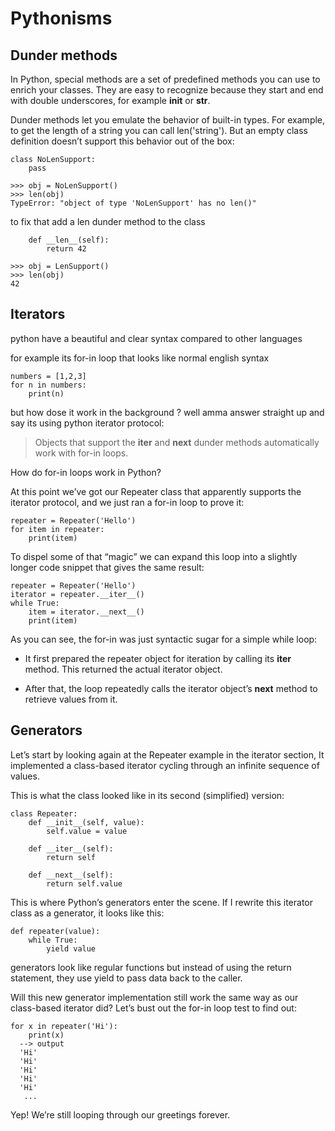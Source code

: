 # Pythonisms 


## Dunder methods 

In Python, special methods are a set of predefined methods you can use to enrich your classes. They are easy to recognize because they start and end with double underscores, for example __init__ or __str__.

Dunder methods let you emulate the behavior of built-in types. For example, to get the length of a string you can call len('string'). But an empty class definition doesn’t support this behavior out of the box:

```
class NoLenSupport:
    pass

>>> obj = NoLenSupport()
>>> len(obj)
TypeError: "object of type 'NoLenSupport' has no len()"
```
to fix that add a len dunder method to the class 

```
    def __len__(self):
        return 42

>>> obj = LenSupport()
>>> len(obj)
42

```

## Iterators 

python have a beautiful and clear syntax compared to other languages 

for example its for-in loop that looks like normal english syntax 

```
numbers = [1,2,3]
for n in numbers: 
    print(n)

```

but how dose it work in the background ? 
well amma answer straight up and say its using python iterator protocol: 

> Objects that support the __iter__ and __next__ dunder methods automatically work with for-in loops.


How do for-in loops work in Python?

At this point we’ve got our Repeater class that apparently supports the iterator protocol, and we just ran a for-in loop to prove it:

```
repeater = Repeater('Hello')
for item in repeater:
    print(item)

```

To dispel some of that “magic” we can expand this loop into a slightly longer code snippet that gives the same result:

```
repeater = Repeater('Hello')
iterator = repeater.__iter__()
while True:
    item = iterator.__next__()
    print(item)

```

As you can see, the for-in was just syntactic sugar for a simple while loop:

* It first prepared the repeater object for iteration by calling its __iter__ method. This returned the actual iterator object.

* After that, the loop repeatedly calls the iterator object’s __next__ method to retrieve values from it.

## Generators 

Let’s start by looking again at the Repeater example in the iterator section, It implemented a class-based iterator cycling through an infinite sequence of values.

This is what the class looked like in its second (simplified) version:

``` 
class Repeater:
    def __init__(self, value):
        self.value = value

    def __iter__(self):
        return self

    def __next__(self):
        return self.value

``` 

This is where Python’s generators enter the scene. If I rewrite this iterator class as a generator, it looks like this:

``` 
def repeater(value):
    while True:
        yield value
```
generators look like regular functions but instead of using the return statement, they use yield to pass data back to the caller.

Will this new generator implementation still work the same way as our class-based iterator did? Let’s bust out the for-in loop test to find out:

```
for x in repeater('Hi'):
    print(x)
  --> output 
  'Hi'
  'Hi' 
  'Hi'
  'Hi'
  'Hi'
   ...
```
Yep! We’re still looping through our greetings forever.





